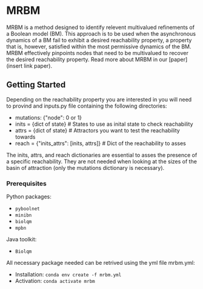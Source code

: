# MRBM

MRBM is a method designed to identify relevent multivalued refinements of a Boolean model (BM). This approach is to be used when the asynchronous dynamics of a BM fail to exhibit a desired reachability property, a property that is, however, satisfied within the most permissive dynamics of the BM. MRBM effectively pinpoints nodes that need to be multivalued to recover the desired reachability property. Read more about MRBM in our [paper](insert link paper).

## Getting Started

Depending on the  reachability property you are interested in you will need to provind and inputs.py file containing the following directories:

  - mutations: {"node": 0 or 1}
  - inits = {dict of state} # States to use as inital state to check reachability
  - attrs = {dict of state} # Attractors you want to test the reachability towards
  - reach = {"inits_attrs": [inits, attrs]} # Dict of the reachability to asses

The inits, attrs, and reach dictionaries are essential to asses the presence of a specific reachability. They are not needed when looking at the sizes of the basin of attraction (only the mutations dictionary is necessary). 

### Prerequisites
Python packages:
  - `pyboolnet`
  - `minibn`
  - `biolqm`
  - `mpbn`

Java toolkit:
  - `Biolqm`

All necessary package needed can be retrived using the yml file mrbm.yml:
  - Installation: `conda env create -f mrbm.yml`
  - Activation: `conda activate mrbm`

